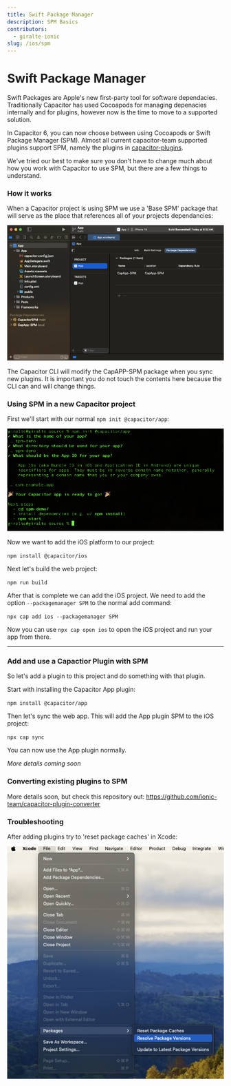 ```yaml
---
title: Swift Package Manager
description: SPM Basics
contributors:
  - giralte-ionic
slug: /ios/spm
---
```


# Swift Package Manager

Swift Packages are Apple's new first-party tool for software dependacies. Traditionally Capacitor has used Cocoapods for managing depenacies internally and for plugins, however now is the time to move to a supported solution. 

In Capacitor 6, you can now choose between using Cocoapods or Swift Package Manager (SPM). Almost all current capacitor-team supported plugins support SPM, namely the plugins in <a href="https://github.com/ionic-team/capacitor-plugins">capacitor-plugins</a>.

We've tried our best to make sure you don't have to change much about how you work with Capacitor to use SPM, but there are a few things to understand.

### How it works

When a Capacitor project is using SPM we use a 'Base SPM' package that will serve as the place that references all of your projects dependancies:

![Base SPM Picture](../../../static/img/v6/docs/ios/spm/base-spm.png)

The Capacitor CLI will modify the CapAPP-SPM package when you sync new plugins. It is important you do not touch the contents here because the CLI can and will change things.

### Using SPM in a new Capacitor project

First we'll start with our normal `npm init @capacitor/app`:

![Demo Step 1](../../../static/img/v6/docs/ios/spm/demo-step1.png)


Now we want to add the iOS platform to our project:

`npm install @capacitor/ios`

Next let's build the web project:

`npm run build`

After that is complete we can add the iOS project. We need to add the option `--packagemanager SPM` to the normal add command:

`npx cap add ios --packagemanager SPM`

Now you can use `npx cap open ios` to open the iOS project and run your app from there.

---

### Add and use a Capactior Plugin with SPM

So let's add a plugin to this project and do something with that plugin. 

Start with installing the Capacitor App plugin:

`npm install @capacitor/app`

Then let's sync the web app. This will add the App plugin SPM to the iOS project:

`npx cap sync`

You can now use the App plugin normally.

<em>More details coming soon</em>

### Converting existing plugins to SPM

More details soon, but check this repository out: https://github.com/ionic-team/capacitor-plugin-converter


### Troubleshooting

After adding plugins try to 'reset package caches' in Xcode:

![Demo Step 1](../../../static/img/v6/docs/ios/spm/reset-package.png)
